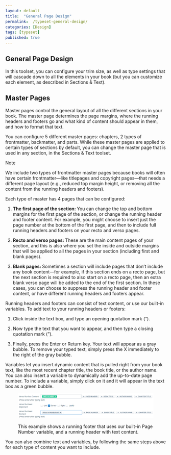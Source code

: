 ```yaml
---
layout: default
title:  "General Page Design"
permalink:  /typeset-general-design/
categories: [Design]
tags: [typeset]
published: true
---
```


<section data-type="chapter" class="hsecchapter" data-hederis-type="hsecchapter" id="typeset-general-design" data-pi-attrs="id: typeset-general-design; data-tags: typeset;" role="doc-chapter" data-tags="typeset" data-author-name=" " data-book-title=" " title="General Page Design"><h1 data-hederis-type="hblkchaptitle" class="hblkchaptitle" id="pssS3Jzuo">General Page Design</h1>
    <p class="hblkp" data-hederis-type="hblkp" id="typeset-master-pages" data-pi-attrs="id: typeset-master-pages; data-tags: typeset;" data-tags="typeset">In this toolset, you can configure your trim size, as well as type settings that will cascade down to all the elements in your book (but you can customize each element, as described in Sections &amp; Text).</p>
    <h1 data-hederis-type="hblkchaptitle" class="hblkchaptitle" id="pHmRtgs9c">Master Pages</h1>
    <p class="hblkp" data-hederis-type="hblkp" id="pC0Mrw7h8">Master pages control the general layout of all the different sections in your book. The master page determines the page margins, where the running headers and footers go and what kind of content should appear in them, and how to format that text.</p>
    <p class="hblkp" data-hederis-type="hblkp" id="pSrewTuBJ">You can configure 5 different master pages: chapters, 2 types of frontmatter, backmatter, and parts. While these master pages are applied to certain types of sections by default, you can change the master page that is used in any section, in the Sections &amp; Text toolset.</p>
    <aside class="hwprbox box" data-hederis-type="hwprbox" id="prc6r2L9T" data-type="sidebar"><p class="hblktype" data-hederis-type="hblktype" id="pVl6v5bIu">Note</p>
    <p class="hblkp" data-hederis-type="hblkp" id="p917e1MIz">We include two types of frontmatter master pages because books will often have certain frontmatter&#8212;like titlepages and copyright pages&#8212;that needs a different page layout (e.g., reduced top margin height, or removing all the content from the running headers and footers). </p>
    </aside>
    <p class="hblkp" data-hederis-type="hblkp" id="pMo6GrAfl">Each type of master has 4 pages that can be configured:</p>
    <ol class="hwprnumlist" data-hederis-type="hwprnumlist" id="pdXZ5mhyA"><li class="hblkoli" data-hederis-type="hblkoli" id="li1HsY6Wl9"><p class="hblkoli" data-hederis-type="hblklip" id="puEJWi7Ft"><strong data-hederis-type="hspanstrong">The first page of the section</strong><strong data-hederis-type="hspanstrong">: </strong>You can change the top and bottom margins for the first page of the section, or change the running header and footer content. For example, you might choose to insert just the page number at the bottom of the first page, and then to include full running headers and footers on your recto and verso pages.</p></li>
    <li class="hblkoli" data-hederis-type="hblkoli" id="lit6MBs7KS"><p class="hblkoli" data-hederis-type="hblklip" id="paLaMi3uK"><strong data-hederis-type="hspanstrong">Recto and verso pages</strong><strong data-hederis-type="hspanstrong">: </strong>These are the main content pages of your section, and this is also where you set the inside and outside margins that will be applied to all the pages in your section (including first and blank pages).</p></li>
    <li class="hblkoli" data-hederis-type="hblkoli" id="liy0yMgbNH"><p class="hblkoli" data-hederis-type="hblklip" id="p2iqOD0CS"><strong data-hederis-type="hspanstrong">Blank pages</strong><strong data-hederis-type="hspanstrong">: </strong>Sometimes a section will include pages that don&#8217;t include any book content&#8212;for example, if this section ends on a recto page, but the next section is required to also start on a recto page, then an extra blank verso page will be added to the end of the first section. In these cases, you can choose to suppress the running header and footer content, or have different running headers and footers appear.</p></li>
    </ol>
    <p class="hblkp" data-hederis-type="hblkp" id="pHueI42Db">Running headers and footers can consist of text content, or use our built-in variables. To add text to your running headers or footers:</p>
    <ol class="hwprnumlist" data-hederis-type="hwprnumlist" id="pVh8YO5Q3"><li class="hblkoli" data-hederis-type="hblkoli" id="limBqiMSGh"><p class="hblkoli" data-hederis-type="hblklip" id="pQ62pStPv">Click inside the text box, and type an opening quotation mark (&#8220;).</p></li>
    <li class="hblkoli" data-hederis-type="hblkoli" id="liEf9TEqE5"><p class="hblkoli" data-hederis-type="hblklip" id="pHAE4snyc">Now type the text that you want to appear, and then type a closing quotation mark (&#8221;).</p></li>
    <li class="hblkoli" data-hederis-type="hblkoli" id="liig2jn931"><p class="hblkoli" data-hederis-type="hblklip" id="pSE8FyK9F">Finally, press the Enter or Return key. Your text will appear as a gray bubble. To remove your typed text, simply press the X immediately to the right of the gray bubble.</p></li>
    </ol>
    <p class="hblkp" data-hederis-type="hblkp" id="p8Tk0KPT2">Variables let you insert dynamic content that is pulled right from your book text, like the most recent chapter title, the book title, or the author name. You can also insert a variable to dynamically add the up-to-date page number. To include a variable, simply click on it and it will appear in the text box as a green bubble.</p>
    <figure class="hwprfig" data-hederis-type="hwprfig" id="pJkL7GAon"><img data-hederis-type="hblkimg" class="hblkimg" id="pkcMqbOvX" src="/images/runheadfoot.png"/>
    <p class="hblkcaption" data-hederis-type="hblkcaption" id="pF8EM6O93">This example shows a running footer that uses our built-in Page Number variable, and a running header with text content.</p>
    </figure>
    <p class="hblkp" data-hederis-type="hblkp" id="pX14Dr5eA">You can also combine text and variables, by following the same steps above for each type of content you want to include.</p>
    </section>
    